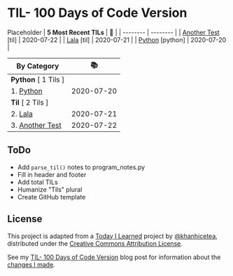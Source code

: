 # TIL- 100 Days of Code Version

Placeholder
| **5 Most Recent TILs** | :tada: |
| -------- | -------- |
| [Another Test](til/another_test.md) [til] | 2020-07-22 |
| [Lala](til/lala.md) [til] | 2020-07-21 |
| [Python](python/python.md) [python] | 2020-07-20 |

| **By Category** | :books: |
| -------- | -------- |
| **Python** [ 1 Tils ] | |
| 1. [Python](python/python.md) | 2020-07-20 |
| **Til** [ 2 Tils ] | |
| 2. [Lala](til/lala.md) | 2020-07-21 |
| 3. [Another Test](til/another_test.md) | 2020-07-22 |


## ToDo

* Add `parse_til()` notes to program_notes.py
* Fill in header and footer
* Add total TILs
* Humanize "Tils" plural
* Create GitHub template

## License

This project is adapted from a [Today I Learned](https://github.com/khanhicetea/today-i-learned/) project by [@khanhicetea](https://github.com/khanhicetea), distributed under the [Creative Commons Attribution License](http://creativecommons.org/licenses/by/3.0/). 

See my [TIL- 100 Days of Code Version](https://github.com/KatherineMichel/portfolio/blob/master/regular-blog-posts/til-100-days-of-code-version.md) blog post for information about the [changes I made](https://github.com/KatherineMichel/portfolio/blob/master/regular-blog-posts/til-100-days-of-code-version.md#changes-i-made).
